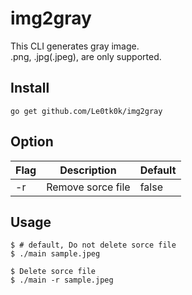 # img2gray
This CLI generates gray image.  
.png, .jpg(.jpeg), are only supported.

## Install

```
go get github.com/Le0tk0k/img2gray
```

## Option

|  Flag  |  Description  | Default |
| ---- | ---- | --- |
|  -r  |  Remove sorce file | false |

## Usage

```
$ # default, Do not delete sorce file
$ ./main sample.jpeg

$ Delete sorce file
$ ./main -r sample.jpeg
```
